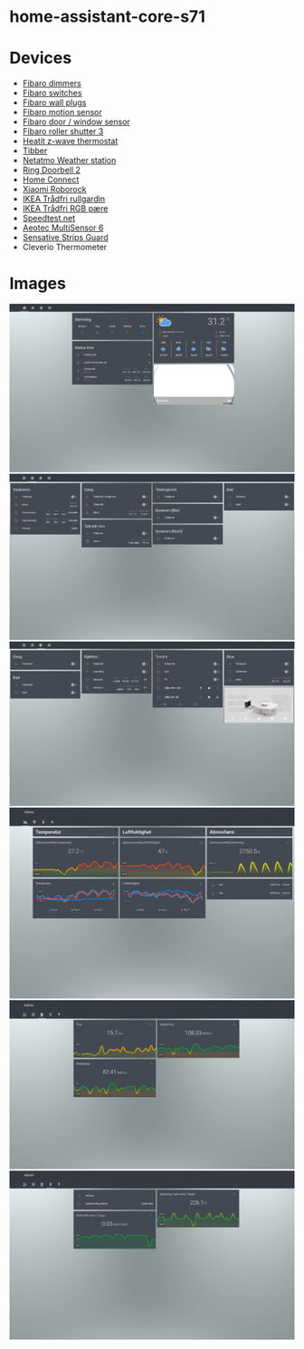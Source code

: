 # home-assistant-core-s71
# Devices
* [Fibaro dimmers](https://www.fibaro.com/no/products/dimmer-2-lysstyrkekontroll/)
* [Fibaro switches](https://www.fibaro.com/no/products/switches/)
* [Fibaro wall plugs](https://www.fibaro.com/no/products/smart-stikkontakt-wall-plug/)
* [Fibaro motion sensor](https://www.fibaro.com/no/products/bevegelsessensor-motion-sensor/)
* [Fibaro door / window sensor](https://www.fibaro.com/no/products/door-window-sensor/)
* [Fibaro roller shutter 3](https://www.fibaro.com/no/products/smart-roller-shutter/)
* [Heatit z-wave thermostat](https://www.heatit.com/heating-control/floor-heating-thermostats/heatit-z-wave-thermostat/)
* [Tibber](https://tibber.com/no/)
* [Netatmo Weather station](https://www.netatmo.com/no-no/weather/weatherstation)
* [Ring Doorbell 2](https://shop.ring.com/products/video-doorbell-2)
* [Home Connect](https://www.home-connect.com/no/no/)
* [Xiaomi Roborock](https://en.roborock.com/)
* [IKEA Trådfri rullgardin](https://www.ikea.com/no/no/p/fyrtur-lystett-rullegardin-tradlos-batteridrevet-gra-90408170/)
* [IKEA Trådfri RGB pære](https://www.ikea.com/no/no/p/tradfri-led-paere-e27-600-lumen-kan-dimmes-tradlost-farge-og-varmhvit-til-kaldhvit-farge-og-hvitt-spektrum-globe-opalhvit-00408612/)
* [Speedtest.net](https://www.speedtest.net/)
* [Aeotec MultiSensor 6](https://aeotec.com/z-wave-sensor/)
* [Sensative Strips Guard](https://sensative.com/sensors/strips-zwave/guard/)
* Cleverio Thermometer

# Images
![](doc/images/hac_1_v1.png)
![](doc/images/hac_2_v1.png)
![](doc/images/hac_3_v1.png)
![](doc/images/hac_4_v1.png)
![](doc/images/hac_5_v1.png)
![](doc/images/hac_6_v1.png)